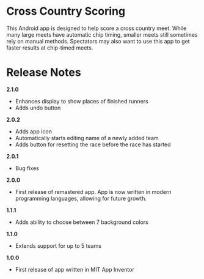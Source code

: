 # Cross Country Scoring

This Android app is designed to help score a cross country meet. While many large meets have automatic chip timing, smaller meets still sometimes rely on manual methods. Spectators may also want to use this app to get faster results at chip-timed meets.

# Release Notes

**2.1.0**
- Enhances display to show places of finished runners
- Adds undo button

**2.0.2**
- Adds app icon
- Automatically starts editing name of a newly added team
- Adds button for resetting the race before the race has started

**2.0.1**
- Bug fixes

**2.0.0**
- First release of remastered app. App is now written in modern programming languages, allowing for future growth.

**1.1.1**
- Adds ability to choose between 7 background colors

**1.1.0**
- Extends support for up to 5 teams

**1.0.0**
- First release of app written in MIT App Inventor